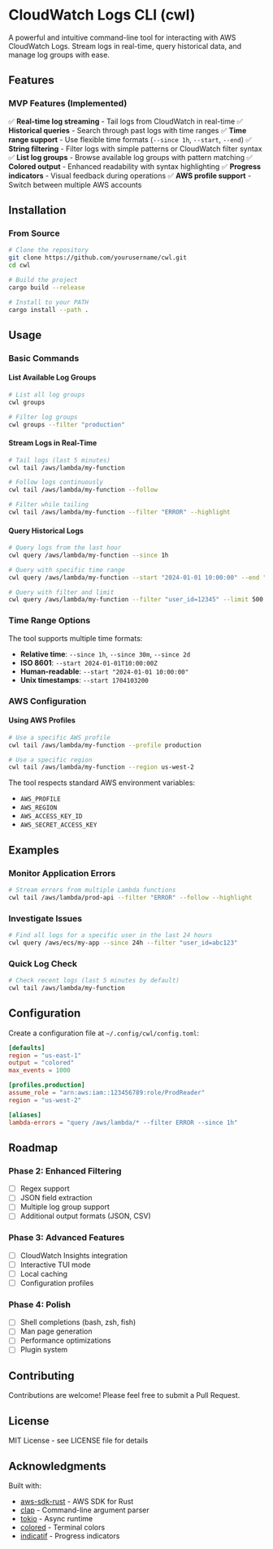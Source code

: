 # CloudWatch Logs CLI (cwl)

A powerful and intuitive command-line tool for interacting with AWS CloudWatch Logs. Stream logs in real-time, query historical data, and manage log groups with ease.

## Features

### MVP Features (Implemented)
✅ **Real-time log streaming** - Tail logs from CloudWatch in real-time
✅ **Historical queries** - Search through past logs with time ranges
✅ **Time range support** - Use flexible time formats (`--since 1h`, `--start`, `--end`)
✅ **String filtering** - Filter logs with simple patterns or CloudWatch filter syntax
✅ **List log groups** - Browse available log groups with pattern matching
✅ **Colored output** - Enhanced readability with syntax highlighting
✅ **Progress indicators** - Visual feedback during operations
✅ **AWS profile support** - Switch between multiple AWS accounts

## Installation

### From Source
```bash
# Clone the repository
git clone https://github.com/yourusername/cwl.git
cd cwl

# Build the project
cargo build --release

# Install to your PATH
cargo install --path .
```

## Usage

### Basic Commands

#### List Available Log Groups
```bash
# List all log groups
cwl groups

# Filter log groups
cwl groups --filter "production"
```

#### Stream Logs in Real-Time
```bash
# Tail logs (last 5 minutes)
cwl tail /aws/lambda/my-function

# Follow logs continuously
cwl tail /aws/lambda/my-function --follow

# Filter while tailing
cwl tail /aws/lambda/my-function --filter "ERROR" --highlight
```

#### Query Historical Logs
```bash
# Query logs from the last hour
cwl query /aws/lambda/my-function --since 1h

# Query with specific time range
cwl query /aws/lambda/my-function --start "2024-01-01 10:00:00" --end "2024-01-01 12:00:00"

# Query with filter and limit
cwl query /aws/lambda/my-function --filter "user_id=12345" --limit 500
```

### Time Range Options

The tool supports multiple time formats:

- **Relative time**: `--since 1h`, `--since 30m`, `--since 2d`
- **ISO 8601**: `--start 2024-01-01T10:00:00Z`
- **Human-readable**: `--start "2024-01-01 10:00:00"`
- **Unix timestamps**: `--start 1704103200`

### AWS Configuration

#### Using AWS Profiles
```bash
# Use a specific AWS profile
cwl tail /aws/lambda/my-function --profile production

# Use a specific region
cwl tail /aws/lambda/my-function --region us-west-2
```

The tool respects standard AWS environment variables:
- `AWS_PROFILE`
- `AWS_REGION`
- `AWS_ACCESS_KEY_ID`
- `AWS_SECRET_ACCESS_KEY`

## Examples

### Monitor Application Errors
```bash
# Stream errors from multiple Lambda functions
cwl tail /aws/lambda/prod-api --filter "ERROR" --follow --highlight
```

### Investigate Issues
```bash
# Find all logs for a specific user in the last 24 hours
cwl query /aws/ecs/my-app --since 24h --filter "user_id=abc123"
```

### Quick Log Check
```bash
# Check recent logs (last 5 minutes by default)
cwl tail /aws/lambda/my-function
```

## Configuration

Create a configuration file at `~/.config/cwl/config.toml`:

```toml
[defaults]
region = "us-east-1"
output = "colored"
max_events = 1000

[profiles.production]
assume_role = "arn:aws:iam::123456789:role/ProdReader"
region = "us-west-2"

[aliases]
lambda-errors = "query /aws/lambda/* --filter ERROR --since 1h"
```

## Roadmap

### Phase 2: Enhanced Filtering
- [ ] Regex support
- [ ] JSON field extraction
- [ ] Multiple log group support
- [ ] Additional output formats (JSON, CSV)

### Phase 3: Advanced Features
- [ ] CloudWatch Insights integration
- [ ] Interactive TUI mode
- [ ] Local caching
- [ ] Configuration profiles

### Phase 4: Polish
- [ ] Shell completions (bash, zsh, fish)
- [ ] Man page generation
- [ ] Performance optimizations
- [ ] Plugin system

## Contributing

Contributions are welcome! Please feel free to submit a Pull Request.

## License

MIT License - see LICENSE file for details

## Acknowledgments

Built with:
- [aws-sdk-rust](https://github.com/awslabs/aws-sdk-rust) - AWS SDK for Rust
- [clap](https://github.com/clap-rs/clap) - Command-line argument parser
- [tokio](https://github.com/tokio-rs/tokio) - Async runtime
- [colored](https://github.com/mackwic/colored) - Terminal colors
- [indicatif](https://github.com/console-rs/indicatif) - Progress indicators